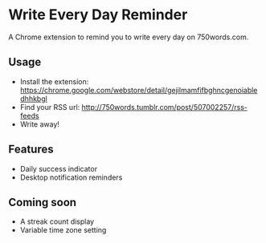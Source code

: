 # Write Every Day Reminder

A Chrome extension to remind you to write every day on 750words.com.


## Usage

* Install the extension:
    <https://chrome.google.com/webstore/detail/gejilmamfifbghncgenoiabledhhkbgl>
* Find your RSS url:
    <http://750words.tumblr.com/post/507002257/rss-feeds>
* Write away!



## Features

* Daily success indicator
* Desktop notification reminders

## Coming soon

* A streak count display
* Variable time zone setting
